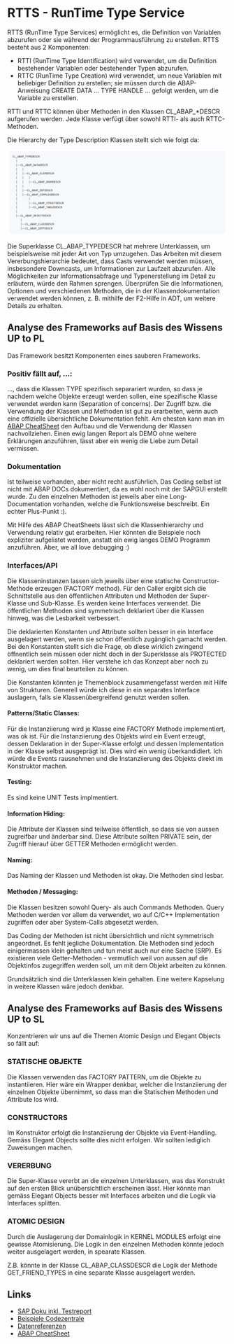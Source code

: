 # RTTS - RunTime Type Service

RTTS (RunTime Type Services) ermöglicht es, die Definition von Variablen abzurufen oder sie während der Programmausführung zu erstellen. RTTS besteht aus 2 Komponenten:

- RTTI (RunTime Type Identification) wird verwendet, um die Definition bestehender Variablen oder bestehender Typen abzurufen.
- RTTC (RunTime Type Creation) wird verwendet, um neue Variablen mit beliebiger Definition zu erstellen; sie müssen durch die ABAP-Anweisung CREATE DATA ... TYPE HANDLE ... gefolgt werden, um die Variable zu erstellen.

RTTI und RTTC können über Methoden in den Klassen CL_ABAP_*DESCR aufgerufen werden. Jede Klasse verfügt über sowohl RTTI- als auch RTTC-Methoden.

Die Hierarchy der Type Description Klassen stellt sich wie folgt da:

![Hierarchy](https://github.com/MaddinJay/MajCon---SL-1/blob/main/Practice%20Phase%20Summer%2024/Framework%20Analysis/RTTS_Hierarchy.png)

Die Superklasse CL_ABAP_TYPEDESCR hat mehrere Unterklassen, um beispielsweise mit jeder Art von Typ umzugehen. Das Arbeiten mit diesem Vererbungshierarchie bedeutet, dass Casts verwendet werden müssen, insbesondere Downcasts, um Informationen zur Laufzeit abzurufen. Alle Möglichkeiten zur Informationsabfrage und Typenerstellung im Detail zu erläutern, würde den Rahmen sprengen. Überprüfen Sie die Informationen, Optionen und verschiedenen Methoden, die in der Klassendokumentation verwendet werden können, z. B. mithilfe der F2-Hilfe in ADT, um weitere Details zu erhalten.

## Analyse des Frameworks auf Basis des Wissens UP to PL

Das Framework besitzt Komponenten eines sauberen Frameworks.

### Positiv fällt auf, ...:

..., dass die Klassen TYPE spezifisch separariert wurden, so dass je nachdem welche Objekte erzeugt werden sollen, eine spezifische Klasse verwendet werden kann (Separation of concerns). 
Der Zugriff bzw. die Verwendung der Klassen und Methoden ist gut zu erarbeiten, wenn auch eine offizielle übersichtliche Dokumentation fehlt. Am ehesten kann man im [ABAP CheatSheet](https://github.com/SAP-samples/abap-cheat-sheets/blob/main/06_Dynamic_Programming.md#runtime-type-services-rtts) den Aufbau und die Verwendung der Klassen nachvollziehen. Einen ewig langen Report als DEMO ohne weitere Erklärungen anzuführen, lässt aber ein wenig die Liebe zum Detail vermissen. 

### Dokumentation
Ist teilweise vorhanden, aber nicht recht ausführlich. Das Coding selbst ist nicht mit ABAP DOCs dokumentiert, da es wohl noch mit der SAPGUI erstellt wurde. Zu den einzelnen Methoden ist jeweils aber eine Long-Documentation vorhanden, welche die Funktionsweise beschreibt. Ein echter Plus-Punkt :).

Mit Hilfe des ABAP CheatSheets lässt sich die Klassenhierarchy und Verwendung relativ gut erarbeiten. Hier könnten die Beispiele noch expliziter aufgelistet werden, anstatt ein ewig langes DEMO Programm anzuführen. Aber, we all love debugging :)

### Interfaces/API
Die Klasseninstanzen lassen sich jeweils über eine statische Constructor-Methode erzeugen (FACTORY method). Für den Caller ergibt sich die Schnittstelle aus den öffentlichen Attributen und Methoden der Super-Klasse und Sub-Klasse. Es werden keine Interfaces verwendet. Die öffentlichen Methoden sind symmetrisch deklariert über die Klassen hinweg, was die Lesbarkeit verbessert.

Die deklarierten Konstanten und Attribute sollten besser in ein Interface ausgelagert werden, wenn sie schon öffentlich zugänglich gamacht werden. Bei den Konstanten stellt sich die Frage, ob diese wirklich zwingend öffnentlich sein müssen oder nicht doch in der Superklasse als PROTECTED deklariert werden sollten. Hier verstehe ich das Konzept aber noch zu wenig, um dies final beurteilen zu können.

Die Konstanten könnten je Themenblock zusammengefasst werden mit Hilfe von Strukturen. Generell würde ich diese in ein separates Interface auslagern, falls sie Klassenübergreifend genutzt werden sollen.

#### Patterns/Static Classes:
Für die Instanziierung wird je Klasse eine FACTORY Methode implementiert, was ok ist. Für die Instanziierung des Objekts wird ein Event erzeugt, dessen Deklaration in der Super-Klasse erfolgt und dessen Implementation in der Klasse selbst ausgeprägt ist. Dies wird ein wenig überkandidiert. Ich würde die Events rausnehmen und die Instanziierung des Objekts direkt im Konstruktor machen.

#### Testing:
Es sind keine UNIT Tests implmentiert.

#### Information Hiding:
Die Attribute der Klassen sind teilweise öffentlich, so dass sie von aussen zugreifbar und änderbar sind. Diese Attribute sollten PRIVATE sein, der Zugriff hierauf über GETTER Methoden ermöglicht werden.

#### Naming:
Das Naming der Klassen und Methoden ist okay. Die Methoden sind lesbar. 

#### Methoden / Messaging:
Die Klassen besitzen sowohl Query- als auch Commands Methoden. Query Methoden werden vor allem da verwendet, wo auf C/C++ Implementation zugriffen oder aber System-Calls abgesetzt werden. 

Das Coding der Methoden ist nicht übersichtlich und nicht symmetrisch angeordnet. Es fehlt jegliche Dokumentation. Die Methoden sind jedoch einigermassen klein gehalten und tun meist auch nur eine Sache (SRP). Es existieren viele Getter-Methoden - vermutlich weil von aussen auf die Objektinfos zugegriffen werden soll, um mit dem Objekt arbeiten zu können. 

Grundsätzlich sind die Unterklassen klein gehalten. Eine weitere Kapselung in weitere Klassen wäre jedoch denkbar.

## Analyse des Frameworks auf Basis des Wissens UP to SL

Konzentrieren wir uns auf die Themen Atomic Design und Elegant Objects so fällt auf:

### STATISCHE OBJEKTE
Die Klassen verwenden das FACTORY PATTERN, um die Objekte zu instantiieren. Hier wäre ein Wrapper denkbar, welcher die Instanziierung der einzelnen Objekte übernimmt, so dass man die Statischen Methoden und Attribute los wird.

### CONSTRUCTORS
Im Konstruktor erfolgt die Instanziierung der Objekte via Event-Handling. Gemäss Elegant Objects sollte dies nicht erfolgen. Wir sollten lediglich Zuweisungen machen.

### VERERBUNG
Die Super-Klasse vererbt an die einzelnen Unterklassen, was das Konstrukt auf den ersten Blick unübersichtlich erscheinen lässt. Hier könnte man gemäss Elegant Objects besser mit Interfaces arbeiten und die Logik via Interfaces splitten. 

### ATOMIC DESIGN
Durch die Auslagerung der Domainlogik in KERNEL MODULES erfolgt eine gewisse Atomisierung. Die Logik in den einzelnen Methoden könnte jedoch weiter ausgelagert werden, in spearate Klassen. 

Z.B. könnte in der Klasse CL_ABAP_CLASSDESCR die Logik der Methode GET_FRIEND_TYPES in eine separate Klasse ausgelagert werden. 


## Links
- [SAP Doku inkl. Testreport](https://help.sap.com/docs/SUPPORT_CONTENT/abapobjects/3353526555.html)
- [Beispiele Codezentrale](https://codezentrale.de/abap-rtti-rttc-rtts-verwendung-von-typdescriptoren/)
- [Datenreferenzen](https://help.sap.com/doc/abapdocu_752_index_htm/7.52/en-US/index.htm?file=abendata_reference_type.htm)
- [ABAP CheatSheet](https://github.com/SAP-samples/abap-cheat-sheets/blob/main/06_Dynamic_Programming.md#runtime-type-services-rtts)
